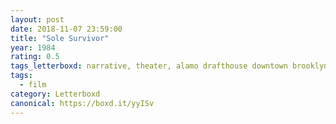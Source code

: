 ```yaml
---
layout: post 
date: 2018-11-07 23:59:00
title: "Sole Survivor"
year: 1984
rating: 0.5
tags_letterboxd: narrative, theater, alamo drafthouse downtown brooklyn, NYC
tags:
  - film
category: Letterboxd
canonical: https://boxd.it/yyISv
---
```


